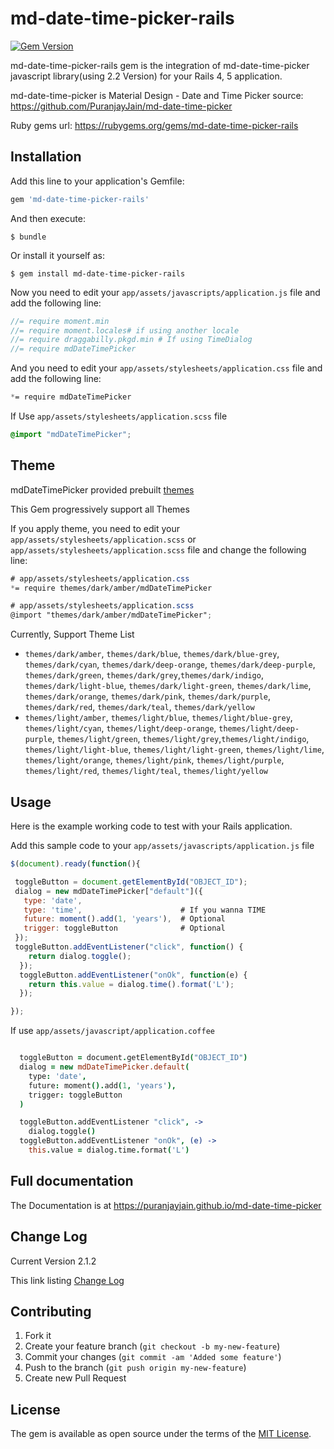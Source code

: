 # md-date-time-picker-rails
[![Gem
Version](https://badge.fury.io/rb/md-date-time-picker-rails.svg)](https://badge.fury.io/rb/md-date-time-picker-rails)

md-date-time-picker-rails gem is the integration of md-date-time-picker javascript
library(using 2.2 Version) for your Rails 4, 5 application.

md-date-time-picker is Material Design - Date and Time Picker
source: https://github.com/PuranjayJain/md-date-time-picker

Ruby gems url: https://rubygems.org/gems/md-date-time-picker-rails


## Installation

Add this line to your application's Gemfile:

```ruby
gem 'md-date-time-picker-rails'
```

And then execute:

    $ bundle

Or install it yourself as:

    $ gem install md-date-time-picker-rails

Now you need to edit your `app/assets/javascripts/application.js` file
and add the following line:
``` javascript
//= require moment.min
//= require moment.locales# if using another locale 
//= require draggabilly.pkgd.min # If using TimeDialog
//= require mdDateTimePicker
```

And you need to edit your `app/assets/stylesheets/application.css` file
and add the following line:

```css
*= require mdDateTimePicker
```

If Use `app/assets/stylesheets/application.scss` file
```scss
@import "mdDateTimePicker";
```

## Theme

mdDateTimePicker provided prebuilt
[themes](http://puranjayjain.github.io/md-date-time-picker/)

This Gem progressively support all Themes

If you apply theme, you need to edit your `app/assets/stylesheets/application.scss` or `app/assets/stylesheets/application.scss` file
and change the following line:


```css
# app/assets/stylesheets/application.css
*= require themes/dark/amber/mdDateTimePicker
```

```scss
# app/assets/stylesheets/application.scss
@import "themes/dark/amber/mdDateTimePicker";
```

Currently,  Support Theme List

- `themes/dark/amber`, `themes/dark/blue`, `themes/dark/blue-grey`, `themes/dark/cyan`, `themes/dark/deep-orange`, `themes/dark/deep-purple`, `themes/dark/green`, `themes/dark/grey`,`themes/dark/indigo`, `themes/dark/light-blue`, `themes/dark/light-green`, `themes/dark/lime`, `themes/dark/orange`, `themes/dark/pink`, `themes/dark/purple`, `themes/dark/red`, `themes/dark/teal`, `themes/dark/yellow`
- `themes/light/amber`, `themes/light/blue`, `themes/light/blue-grey`, `themes/light/cyan`, `themes/light/deep-orange`, `themes/light/deep-purple`, `themes/light/green`, `themes/light/grey`,`themes/light/indigo`, `themes/light/light-blue`, `themes/light/light-green`, `themes/light/lime`, `themes/light/orange`, `themes/light/pink`, `themes/light/purple`, `themes/light/red`, `themes/light/teal`, `themes/light/yellow`






## Usage

Here is the example working code to test with your Rails application.

Add this sample code to your `app/assets/javascripts/application.js`
file

``` javascript
$(document).ready(function(){

 toggleButton = document.getElementById("OBJECT_ID");
 dialog = new mdDateTimePicker["default"]({
   type: 'date',
   type: 'time',                      # If you wanna TIME
   future: moment().add(1, 'years'),  # Optional
   trigger: toggleButton              # Optional
 });
 toggleButton.addEventListener("click", function() {
    return dialog.toggle();
  });
  toggleButton.addEventListener("onOk", function(e) {
    return this.value = dialog.time().format('L');
  });

});
```

If use `app/assets/javascript/application.coffee`

``` coffee

  toggleButton = document.getElementById("OBJECT_ID")
  dialog = new mdDateTimePicker.default(
    type: 'date',
    future: moment().add(1, 'years'),
    trigger: toggleButton
  )

  toggleButton.addEventListener "click", ->
    dialog.toggle()
  toggleButton.addEventListener "onOk", (e) ->
    this.value = dialog.time.format('L')

```



## Full documentation 

The Documentation is at
https://puranjayjain.github.io/md-date-time-picker

## Change Log

Current Version 2.1.2

This link listing [Change Log](https://github.com/ggomagundan/md-date-time-picker-rails/blob/master/CHANGE_LOG.md)


## Contributing

1. Fork it
2. Create your feature branch (`git checkout -b my-new-feature`)
3. Commit your changes (`git commit -am 'Added some feature'`)
4. Push to the branch (`git push origin my-new-feature`)
5. Create new Pull Request


## License

The gem is available as open source under the terms of the [MIT
License](http://opensource.org/licenses/MIT).




